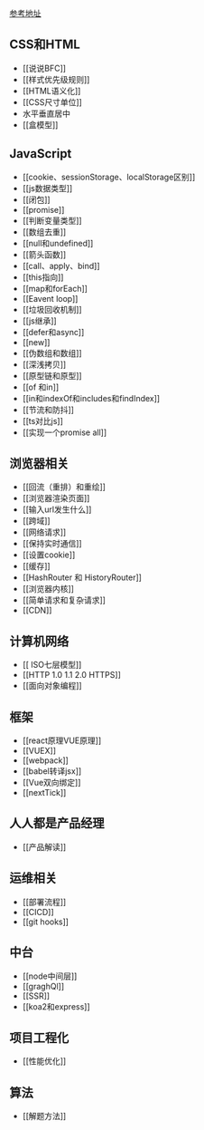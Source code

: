 [参考地址](https://www.cnblogs.com/wrhbk/p/14477637.html)
## CSS和HTML

- [[说说BFC]]
- [[样式优先级规则]]
- [[HTML语义化]]
- [[CSS尺寸单位]]
- 水平垂直居中
- [[盒模型]]

## JavaScript

- [[cookie、sessionStorage、localStorage区别]]
- [[js数据类型]]
- [[闭包]]
- [[promise]]
- [[判断变量类型]]
- [[数组去重]]
- [[null和undefined]]
- [[箭头函数]]
- [[call、apply、bind]]
- [[this指向]]
- [[map和forEach]]
- [[Eavent loop]]
- [[垃圾回收机制]]
- [[js继承]]
- [[defer和async]]
- [[new]]
- [[伪数组和数组]]
- [[深浅拷贝]]
- [[原型链和原型]]
- [[of 和in]]
- [[in和indexOf和includes和findIndex]]
- [[节流和防抖]]
- [[ts对比js]]
- [[实现一个promise all]]

## 浏览器相关

- [[回流（重排）和重绘]]
- [[浏览器渲染页面]]
- [[输入url发生什么]]
- [[跨域]]
- [[网络请求]]
- [[保持实时通信]]
- [[设置cookie]]
- [[缓存]]
- [[HashRouter 和 HistoryRouter]]
- [[浏览器内核]]
- [[简单请求和复杂请求]]
- [[CDN]]

## 计算机网络

- [[ ISO七层模型]]
- [[HTTP 1.0 1.1 2.0 HTTPS]]
- [[面向对象编程]]

## 框架

- [[react原理VUE原理]]
- [[VUEX]]
- [[webpack]]
- [[babel转译jsx]]
- [[Vue双向绑定]]
- [[nextTick]]

## 人人都是产品经理

- [[产品解读]]

## 运维相关

- [[部署流程]]
- [[CICD]]
- [[git hooks]]

## 中台

- [[node中间层]]
- [[graghQl]]
- [[SSR]]
- [[koa2和express]]

## 项目工程化

- [[性能优化]]

## 算法

- [[解题方法]]